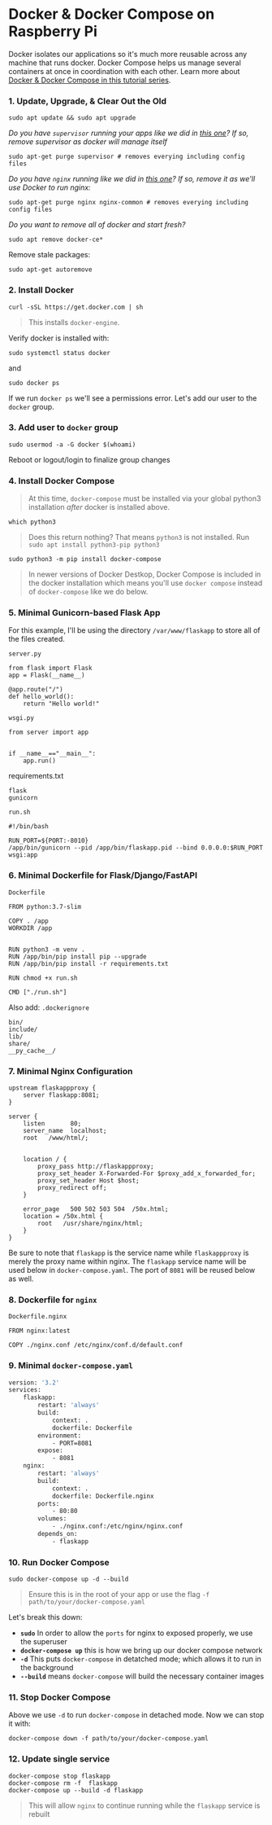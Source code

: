 # Docker & Docker Compose on Raspberry Pi
Docker isolates our applications so it's much more reusable across any machine that runs docker. Docker Compose helps us manage several containers at once in coordination with each other. Learn more about [Docker & Docker Compose in this tutorial series](https://www.codingforentrepreneurs.com/projects/docker-and-docker-compose).


### 1. Update, Upgrade, & Clear Out the Old

```
sudo apt update && sudo apt upgrade
```

*Do you have `supervisor` running your apps like we did in [this one](https://github.com/codingforentrepreneurs/Pi-Awesome/blob/main/how-tos/Supervisor%20as%20a%20Background%20Service%20Manager.md)? If so, remove supervisor as docker will manage itself*

```
sudo apt-get purge supervisor # removes everying including config files
```

*Do you have `nginx` running like we did in [this one](https://github.com/codingforentrepreneurs/Pi-Awesome/blob/main/how-tos/Activate%20an%20Nginx%20%20Web%20Server%20on%20a%20Raspberry%20Pi%20or%20any%20Linux.md)? If so, remove it as we'll use Docker to run nginx:*

```
sudo apt-get purge nginx nginx-common # removes everying including config files
```

*Do you want to remove all of docker and start fresh?*

```
sudo apt remove docker-ce*
```

Remove stale packages:

```
sudo apt-get autoremove
```


### 2. Install Docker
```
curl -sSL https://get.docker.com | sh
```
> This installs `docker-engine`.

Verify docker is installed with:

```
sudo systemctl status docker
```
and
```
sudo docker ps
```

If we run `docker ps` we'll see a permissions error. Let's add our user to the `docker` group.


### 3. Add user to `docker` group
```
sudo usermod -a -G docker $(whoami)
```
Reboot or logout/login to finalize group changes


### 4. Install Docker Compose
> At this time, `docker-compose` must be installed via your global python3 installation *after* docker is installed above.

```
which python3
```
> Does this return nothing? That means `python3` is not installed. Run `sudo apt install python3-pip python3`

```
sudo python3 -m pip install docker-compose
```

> In newer versions of Docker Destkop, Docker Compose is included in the docker installation which means you'll use `docker compose` instead of `docker-compose` like we do below. 



### 5. Minimal Gunicorn-based Flask App
For this example, I'll be using the directory `/var/www/flaskapp` to store all of the files created. 


`server.py`
```
from flask import Flask
app = Flask(__name__)

@app.route("/")
def hello_world():
    return "Hello world!"
```

`wsgi.py`
```
from server import app


if __name__=="__main__":
    app.run()
```

requirements.txt
```
flask
gunicorn
```

`run.sh`
```
#!/bin/bash

RUN_PORT=${PORT:-8010}
/app/bin/gunicorn --pid /app/bin/flaskapp.pid --bind 0.0.0.0:$RUN_PORT  wsgi:app
```



### 6. Minimal Dockerfile for Flask/Django/FastAPI

`Dockerfile`
```
FROM python:3.7-slim

COPY . /app
WORKDIR /app


RUN python3 -m venv .
RUN /app/bin/pip install pip --upgrade
RUN /app/bin/pip install -r requirements.txt

RUN chmod +x run.sh

CMD ["./run.sh"]
```

Also add:
`.dockerignore`
```
bin/
include/
lib/
share/
__py_cache__/
```



### 7. Minimal Nginx Configuration

```
upstream flaskappproxy {
    server flaskapp:8081;
}

server {
    listen       80;
    server_name  localhost;
    root   /www/html/;


    location / {
        proxy_pass http://flaskappproxy;
        proxy_set_header X-Forwarded-For $proxy_add_x_forwarded_for;
        proxy_set_header Host $host;
        proxy_redirect off;
    }

    error_page   500 502 503 504  /50x.html;
    location = /50x.html {
        root   /usr/share/nginx/html;
    }
}
```
Be sure to note that `flaskapp` is the service name while `flaskappproxy` is merely the proxy name within nginx. The `flaskapp` service name will be used below in `docker-compose.yaml`. The port of `8081` will be reused below as well.

### 8. Dockerfile for `nginx`


`Dockerfile.nginx`
```
FROM nginx:latest

COPY ./nginx.conf /etc/nginx/conf.d/default.conf
```


### 9. Minimal `docker-compose.yaml`


```dockerfile
version: '3.2'
services:
    flaskapp:
        restart: 'always'
        build:
            context: .
            dockerfile: Dockerfile
        environment: 
            - PORT=8081
        expose: 
            - 8081
    nginx:
        restart: 'always'
        build:
            context: .
            dockerfile: Dockerfile.nginx
        ports:
            - 80:80
        volumes: 
            - ./nginx.conf:/etc/nginx/nginx.conf
        depends_on: 
            - flaskapp
```


### 10. Run Docker Compose

```
sudo docker-compose up -d --build
```
> Ensure this is in the root of your app or use the flag `-f path/to/your/docker-compose.yaml`

Let's break this down:

- **`sudo`** In order to allow the `ports` for nginx to exposed properly, we use the superuser
- **`docker-compose up`** this is how we bring up our docker compose network
- **`-d`** This puts `docker-compose` in detatched mode; which allows it to run in the background
- **`--build`** means `docker-compose` will build the necessary container images


### 11. Stop Docker Compose
Above we use `-d` to run `docker-compose` in detached mode. Now we can stop it with:
```
docker-compose down -f path/to/your/docker-compose.yaml
```


### 12. Update single service

```
docker-compose stop flaskapp
docker-compose rm -f  flaskapp
docker-compose up --build -d flaskapp 
```
> This will allow `nginx` to continue running while the `flaskapp` service is rebuilt



